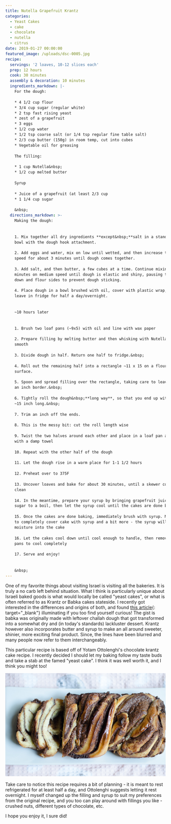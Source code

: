 ```yaml
---
title: Nutella Grapefruit Krantz
categories:
  - Yeast Cakes
  - cake
  - chocolate
  - nutella
  - citrus
date: 2019-01-27 00:00:00
featured_image: /uploads/dsc-0005.jpg
recipe:
  servings: '2 loaves, 10-12 slices each'
  prep: 12 hours
  cook: 30 minutes
  assembly & decoration: 10 minutes
  ingredients_markdown: |-
    For the dough:

    * 4 1/2 cup flour
    * 3/4 cup sugar (regular white)
    * 2 tsp fast rising yeast
    * zest of a grapefruit
    * 3 eggs
    * 1/2 cup water
    * 1/2 tsp coarse salt (or 1/4 tsp regular fine table salt)
    * 2/3 cup butter (150g) in room temp, cut into cubes
    * Vegetable oil for greasing

    The filling:

    * 1 cup Nutella&nbsp;
    * 1/2 cup melted butter

    Syrup

    * Juice of a grapefruit (at least 2/3 cup
    * 1 1/4 cup sugar

    &nbsp;
  directions_markdown: >-
    Making the dough:


    1. Mix together all dry ingredients **except&nbsp;**salt in a stand mixer
    bowl with the dough hook attachment.

    2. Add eggs and water, mix on low until wetted, and then increase to medium
    speed for about 3 minutes until dough comes together.

    3. Add salt, and then butter, a few cubes at a time. Continue mixing for 10
    minutes on medium speed until dough is elastic and shiny, pausing to scrape
    down and flour sides to prevent dough sticking.

    4. Place dough in a bowl brushed with oil, cover with plastic wrap, and
    leave in fridge for half a day/overnight.


    ~10 hours later


    1. Brush two loaf pans (~9x5) with oil and line with wax paper

    2. Prepare filling by melting butter and then whisking with Nutella until
    smooth

    3. Divide dough in half. Return one half to fridge.&nbsp;

    4. Roll out the remaining half into a rectangle ~11 x 15 on a floured
    surface.

    5. Spoon and spread filling over the rectangle, taking care to leave about
    an inch border.&nbsp;

    6. Tightly roll the dough&nbsp;**long way**, so that you end up with a roll
    ~15 inch long.&nbsp;

    7. Trim an inch off the ends.

    8. This is the messy bit: cut the roll length wise

    9. Twist the two halves around each other and place in a loaf pan and cover
    with a damp towel

    10. Repeat with the other half of the dough

    11. Let the dough rise in a warm place for 1-1 1/2 hours

    12. Preheat over to 375F

    13. Uncover loaves and bake for about 30 minutes, until a skewer comes out
    clean

    14. In the meantime, prepare your syrup by bringing grapefruit juice and
    sugar to a boil, then let the syrup cool until the cakes are done baking

    15. Once the cakes are done baking, immediately brush with syrup. Make sure
    to completely cover cake with syrup and a bit more - the syrup will infuse
    moisture into the cake

    16. Let the cakes cool down until cool enough to handle, then remove from
    pans to cool completely

    17. Serve and enjoy!


    &nbsp;
---
```


One of my favorite things about visiting Israel is visiting all the bakeries. It is truly a no carb left behind situation. What I think is particularly unique about Israeli baked goods is what would locally be called "yeast cakes", or what is often referred to as Krantz or Babka cakes stateside. I recently got interested in the differences and origins of both, and found [this article](https://food52.com/blog/18792-the-babka-you-ve-seen-everywhere-isn-t-really-babka-after-all){: target="_blank"} illuminating if you too find yourself curious! The gist is babka was originally made with leftover challah dough that got transformed into a somewhat dry and (in today's standards) lackluster dessert. Krantz however also incorporates butter and syrup to make an all around sweeter, shinier, more exciting final product. Since, the lines have been blurred and many people now refer to them interchangeably.&nbsp;

This particular recipe is based off of Yotam Ottolenghi's chocolate krantz cake recipe. I recently decided I should let my baking follow my taste buds and take a stab at the famed "yeast cake". I think it was well worth it, and I think you might too!

![](/uploads/dsc-0030.jpg)

Take care to notice this recipe requires a bit of planning - it is meant to rest refrigerated for at least half a day, and Ottolenghi suggests letting it rest overnight. I myself changed up the filling and syrup to suit my preferences from the original recipe, and you too can play around with fillings you like - crushed nuts, different types of chocolate, etc.

I hope you enjoy it, I sure did!